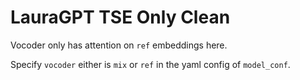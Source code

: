 # LauraGPT TSE Only Clean


Vocoder only has attention on `ref` embeddings here. 

Specify `vocoder` either is `mix` or `ref` in the yaml config of `model_conf`.